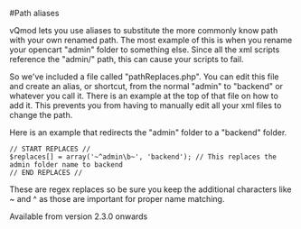 #Path aliases

vQmod lets you use aliases to substitute the more commonly know path with your own renamed path. The most example of this is when you rename your opencart "admin" folder to something else. Since all the xml scripts reference the "admin/" path, this can cause your scripts to fail. 

So we've included a file called "pathReplaces.php". You can edit this file and create an alias, or shortcut, from the normal "admin" to "backend" or whatever you call it. There is an example at the top of that file on how to add it. This prevents you from having to manually edit all your xml files to change the path.

Here is an example that redirects the "admin" folder to a "backend" folder.

	// START REPLACES //
	$replaces[] = array('~^admin\b~', 'backend'); // This replaces the admin folder name to backend
	// END REPLACES //

These are regex replaces so be sure you keep the additional characters like ~ and ^ as those are important for proper name matching.

Available from version 2.3.0 onwards